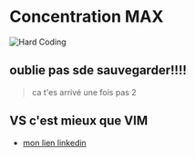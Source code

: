 # Concentration MAX
![Hard Coding]( https://blog.placeit.net/wp-content/uploads/2021/05/mockup-of-a-gamer-with-a-hoodie-.png )
## oublie pas sde sauvegarder!!!!
> ca t'es arrivé une fois pas 2
## VS c'est mieux que VIM
- [mon lien linkedin](www.linkedin.com/in/bastien-venturi-00b24963)